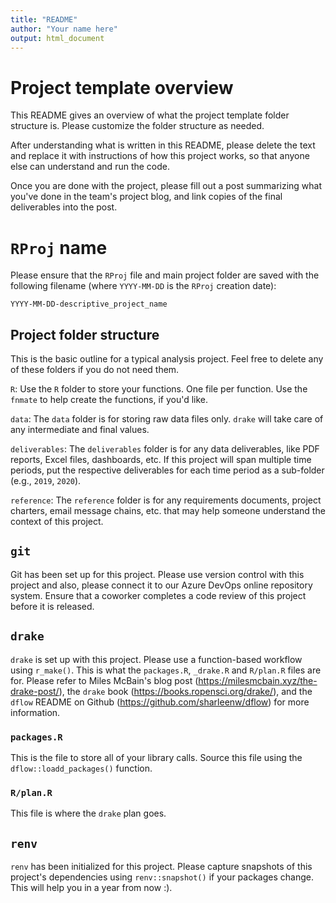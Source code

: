 ```yaml
---
title: "README"
author: "Your name here"
output: html_document
---
```


# Project template overview

This README gives an overview of what the project template folder structure is. Please customize the folder structure as needed.

After understanding what is written in this README, please delete the text and replace it with instructions of how this project works, so that anyone else can understand and run the code.

Once you are done with the project, please fill out a post summarizing what you've done in the team's project blog, and link copies of the final deliverables into the post.

# `RProj` name

Please ensure that the `RProj` file and main project folder are saved with the following filename  (where `YYYY-MM-DD` is the `RProj` creation date):

`YYYY-MM-DD-descriptive_project_name`

## Project folder structure

This is the basic outline for a typical analysis project. Feel free to delete any of these folders if you do not need them.

`R`: Use the `R` folder to store your functions. One file per function. Use the `fnmate` to help create the functions, if you'd like.

`data`: The `data` folder is for storing raw data files only. `drake` will take care of any intermediate and final values.

`deliverables`: The `deliverables` folder is for any data deliverables, like PDF reports, Excel files, dashboards, etc. If this project will span multiple time periods, put the respective deliverables for each time period as a sub-folder (e.g., `2019`, `2020`).

`reference`: The `reference` folder is for any requirements documents, project charters, email message chains, etc. that may help someone understand the context of this project.

## `git`

Git has been set up for this project. Please use version control with this project and also, please connect it to our Azure DevOps online repository system. Ensure that a coworker completes a code review of this project before it is released.

## `drake`

`drake` is set up with this project. Please use a function-based workflow using `r_make()`. This is what the `packages.R`, `_drake.R` and `R/plan.R` files are for. Please refer to Miles McBain's blog post (https://milesmcbain.xyz/the-drake-post/), the `drake` book (https://books.ropensci.org/drake/), and the `dflow` README on Github (https://github.com/sharleenw/dflow) for more information.

### `packages.R`

This is the file to store all of your library calls. Source this file using the `dflow::loadd_packages()` function.

### `R/plan.R`

This file is where the `drake` plan goes.

## `renv`

`renv` has been initialized for this project. Please capture snapshots of this project's dependencies using `renv::snapshot()` if your packages change. This will help you in a year from now :).
